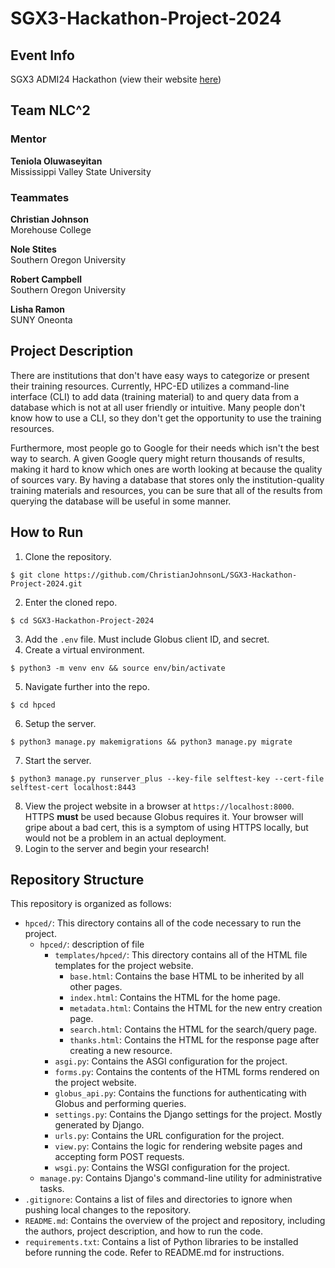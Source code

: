 # SGX3-Hackathon-Project-2024

## Event Info
SGX3 ADMI24 Hackathon (view their website [here](https://hackhpc.github.io/sgx3admi24/))

## Team NLC^2
### Mentor
**Teniola Oluwaseyitan**       
Mississippi Valley State University

### Teammates
**Christian Johnson**     
Morehouse College

**Nole Stites**      
Southern Oregon University

**Robert Campbell**     
Southern Oregon University

**Lisha Ramon**     
SUNY Oneonta

## Project Description
There are institutions that don't have easy ways to categorize or present their training resources. Currently, HPC-ED utilizes a command-line interface (CLI) to add data (training material) to and query data from a database which is not at all user friendly or intuitive. Many people don't know how to use a CLI, so they don't get the opportunity to use the training resources.

Furthermore, most people go to Google for their needs which isn't the best way to search. A given Google query might return thousands of results, making it hard to know which ones are worth looking at because the quality of sources vary. By having a database that stores only the institution-quality training materials and resources, you can be sure that all of the results from querying the database will be useful in some manner.

## How to Run
1. Clone the repository.   
```
$ git clone https://github.com/ChristianJohnsonL/SGX3-Hackathon-Project-2024.git
```
2. Enter the cloned repo.
```
$ cd SGX3-Hackathon-Project-2024
```
3. Add the `.env` file. Must include Globus client ID, and secret. 
4. Create a virtual environment.
```
$ python3 -m venv env && source env/bin/activate
```
5. Navigate further into the repo.
```
$ cd hpced
```
6. Setup the server.
```
$ python3 manage.py makemigrations && python3 manage.py migrate
```
7. Start the server.
```
$ python3 manage.py runserver_plus --key-file selftest-key --cert-file selftest-cert localhost:8443
```
8. View the project website in a browser at `https://localhost:8000`. HTTPS **must** be used because Globus requires it. Your browser will gripe about a bad cert, this is a symptom of using HTTPS locally, but would not be a problem in an actual deployment. 
9. Login to the server and begin your research!

## Repository Structure

This repository is organized as follows:

- `hpced/`: This directory contains all of the code necessary to run the project.
    - `hpced/`: description of file
        - `templates/hpced/`: This directory contains all of the HTML file templates for the project website.
            - `base.html`: Contains the base HTML to be inherited by all other pages.
            - `index.html`: Contains the HTML for the home page.
            - `metadata.html`: Contains the HTML for the new entry creation page.
            - `search.html`: Contains the HTML for the search/query page.
            - `thanks.html`: Contains the HTML for the response page after creating a new resource.
        - `asgi.py`: Contains the ASGI configuration for the project.
        - `forms.py`: Contains the contents of the HTML forms rendered on the project website.
        - `globus_api.py`: Contains the functions for authenticating with Globus and performing queries.
        - `settings.py`: Contains the Django settings for the project. Mostly generated by Django.
        - `urls.py`: Contains the URL configuration for the project.
        - `view.py`: Contains the logic for rendering website pages and accepting form POST requests.
        - `wsgi.py`: Contains the WSGI configuration for the project.
    - `manage.py`: Contains Django's command-line utility for administrative tasks.
- `.gitignore`: Contains a list of files and directories to ignore when pushing local changes to the repository.
- `README.md`: Contains the overview of the project and repository, including the authors, project description, and how to run the code.
- `requirements.txt`: Contains a list of Python libraries to be installed before running the code. Refer to README.md for instructions.

